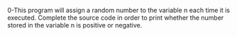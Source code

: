 0-This program will assign a random number to the variable n each time it is executed. Complete the source code in order to print whether the number stored in the variable n is positive or negative.
